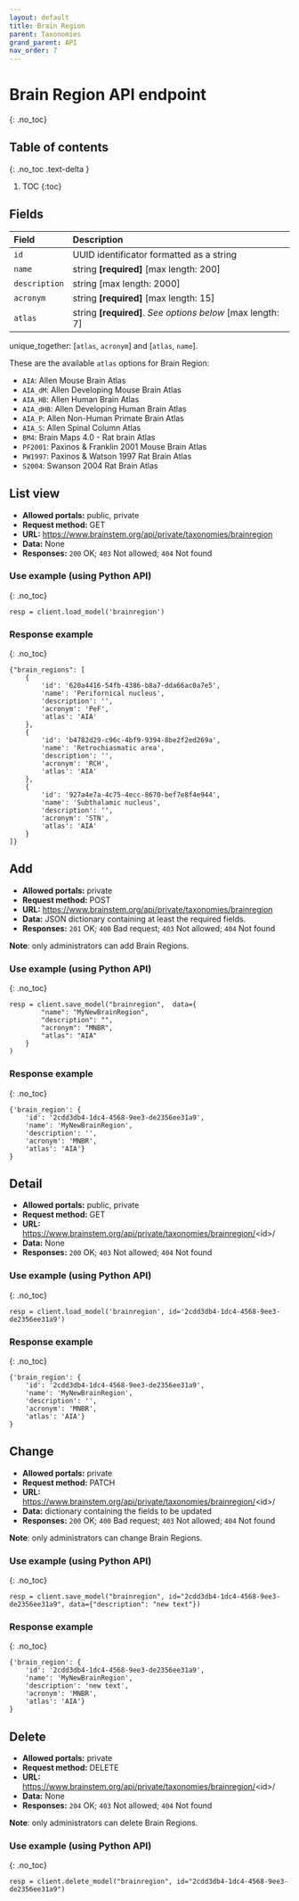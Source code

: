 ```yaml
---
layout: default
title: Brain Region
parent: Taxonomies
grand_parent: API
nav_order: 7
---
```


# Brain Region API endpoint
{: .no_toc}

## Table of contents
{: .no_toc .text-delta }

1. TOC
{:toc}

## Fields

| Field        | Description  |
|:-------------|:-------------|
| `id` | UUID identificator formatted as a string |
| `name` | string **[required]** [max length: 200]|
| `description` | string [max length: 2000] |
| `acronym` | string **[required]** [max length: 15]|
| `atlas` | string **[required]**. *See options below* [max length: 7]|

unique_together: [`atlas`, `acronym`] and [`atlas`, `name`]. 

These are the available `atlas` options for Brain Region:
- `AIA`: Allen Mouse Brain Atlas
- `AIA_dM`: Allen Developing Mouse Brain Atlas
- `AIA_HB`: Allen Human Brain Atlas
- `AIA_dHB`: Allen Developing Human Brain Atlas
- `AIA_P`: Allen Non-Human Primate Brain Atlas
- `AIA_S`: Allen Spinal Column Atlas
- `BM4`: Brain Maps 4.0 - Rat brain Atlas
- `PF2001`: Paxinos & Franklin 2001 Mouse Brain Atlas
- `PW1997`: Paxinos & Watson 1997 Rat Brain Atlas
- `S2004`: Swanson 2004 Rat Brain Atlas


## List view
- **Allowed portals:** public, private
- **Request method:** GET
- **URL:** https://www.brainstem.org/api/private/taxonomies/brainregion
- **Data:** None
- **Responses:** `200` OK; `403` Not allowed; `404` Not found

### Use example (using Python API)
{: .no_toc}

```
resp = client.load_model('brainregion')
```

### Response example
{: .no_toc}

```
{"brain_regions": [
    {
        'id': '620a4416-54fb-4386-b8a7-dda66ac0a7e5',
        'name': 'Perifornical nucleus',
        'description': '',
        'acronym': 'PeF',
        'atlas': 'AIA'
    },
    {
        'id': 'b4782d29-c96c-4bf9-9394-8be2f2ed269a',
        'name': 'Retrochiasmatic area',
        'description': '',
        'acronym': 'RCH',
        'atlas': 'AIA'
    },
    {
        'id': '927a4e7a-4c75-4ecc-8670-bef7e8f4e944',
        'name': 'Subthalamic nucleus',
        'description': '',
        'acronym': 'STN',
        'atlas': 'AIA'
    }
]}
```


## Add
- **Allowed portals:** private
- **Request method:** POST
- **URL:** https://www.brainstem.org/api/private/taxonomies/brainregion
- **Data:** JSON dictionary containing at least the required fields.
- **Responses:** `201` OK; `400` Bad request; `403` Not allowed; `404` Not found

**Note**: only administrators can add Brain Regions.

### Use example (using Python API)
{: .no_toc}

```
resp = client.save_model("brainregion",  data={
        "name": "MyNewBrainRegion",
        "description": "",
        "acronym": "MNBR",
        "atlas": "AIA"
    }
)
```

### Response example
{: .no_toc}

```
{'brain_region': {
    'id': '2cdd3db4-1dc4-4568-9ee3-de2356ee31a9',
    'name': 'MyNewBrainRegion',
    'description': '',
    'acronym': 'MNBR',
    'atlas': 'AIA'}
}
```



## Detail
- **Allowed portals:** public, private
- **Request method:** GET
- **URL:** https://www.brainstem.org/api/private/taxonomies/brainregion/<id\>/
- **Data:** None
- **Responses:** `200` OK; `403` Not allowed; `404` Not found

### Use example (using Python API)
{: .no_toc}

```
resp = client.load_model('brainregion', id='2cdd3db4-1dc4-4568-9ee3-de2356ee31a9')
```

### Response example
{: .no_toc}

```
{'brain_region': {
    'id': '2cdd3db4-1dc4-4568-9ee3-de2356ee31a9',
    'name': 'MyNewBrainRegion',
    'description': '',
    'acronym': 'MNBR',
    'atlas': 'AIA'}
}
```


## Change
- **Allowed portals:** private
- **Request method:** PATCH
- **URL:** https://www.brainstem.org/api/private/taxonomies/brainregion/<id\>/
- **Data:** dictionary containing the fields to be updated
- **Responses:** `200` OK; `400` Bad request; `403` Not allowed; `404` Not found

**Note**: only administrators can change Brain Regions.

### Use example (using Python API)
{: .no_toc}

```
resp = client.save_model("brainregion", id="2cdd3db4-1dc4-4568-9ee3-de2356ee31a9", data={"description": "new text"})
```

### Response example
{: .no_toc}

```
{'brain_region': {
    'id': '2cdd3db4-1dc4-4568-9ee3-de2356ee31a9',
    'name': 'MyNewBrainRegion',
    'description': 'new text',
    'acronym': 'MNBR',
    'atlas': 'AIA'}
}
```


## Delete
- **Allowed portals:** private
- **Request method:** DELETE
- **URL:** https://www.brainstem.org/api/private/taxonomies/brainregion/<id\>/
- **Data:** None
- **Responses:** `204` OK; `403` Not allowed; `404` Not found

**Note**: only administrators can delete Brain Regions.

### Use example (using Python API)
{: .no_toc}

```
resp = client.delete_model("brainregion", id="2cdd3db4-1dc4-4568-9ee3-de2356ee31a9")
``` 
